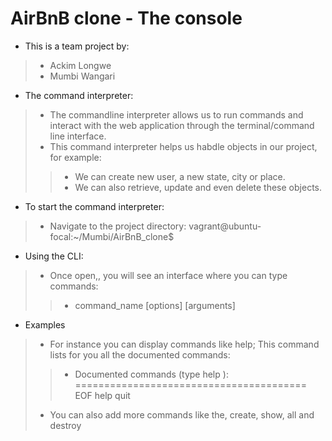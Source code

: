 # AirBnB clone - The console
* This is a team project by:
> * Ackim Longwe
> * Mumbi Wangari

* The command interpreter:
> * The commandline interpreter allows us to run commands and interact with the web application
through the terminal/command line interface.
> * This command interpreter helps us habdle objects in our project, for example:
> > * We can create new  user, a new state, city or place.
> > * We can also retrieve, update and even delete these objects.

* To start the command interpreter:
> * Navigate to the project directory: vagrant@ubuntu-focal:~/Mumbi/AirBnB_clone$


* Using the CLI:
> * Once open,, you will see an interface where you can type commands:
> > * command_name [options] [arguments]

* Examples
> * For instance you can display commands like help; This command
    lists for you all the documented commands:
> > * Documented commands (type help <topic>):
      ========================================
      EOF  help  quit 
> * You can also add more commands like the, create, show, all and destroy


